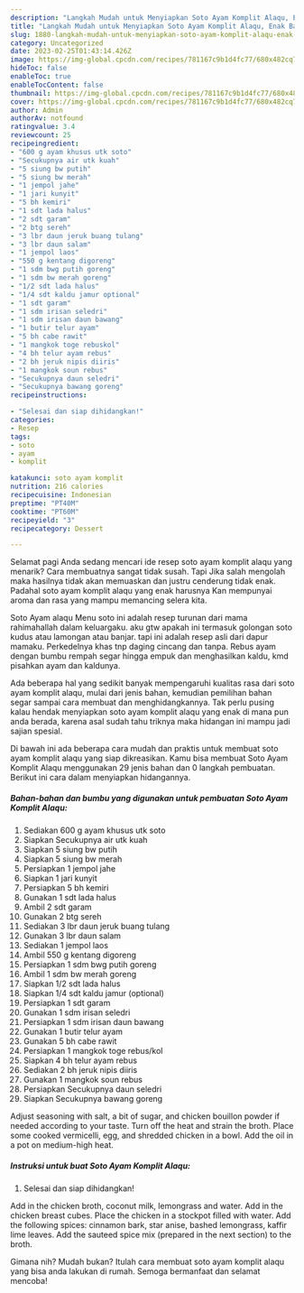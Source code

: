 ```yaml
---
description: "Langkah Mudah untuk Menyiapkan Soto Ayam Komplit Alaqu, Enak Banget"
title: "Langkah Mudah untuk Menyiapkan Soto Ayam Komplit Alaqu, Enak Banget"
slug: 1880-langkah-mudah-untuk-menyiapkan-soto-ayam-komplit-alaqu-enak-banget
category: Uncategorized
date: 2023-02-25T01:43:14.426Z
image: https://img-global.cpcdn.com/recipes/781167c9b1d4fc77/680x482cq70/soto-ayam-komplit-alaqu-foto-resep-utama.jpg
hideToc: false
enableToc: true
enableTocContent: false
thumbnail: https://img-global.cpcdn.com/recipes/781167c9b1d4fc77/680x482cq70/soto-ayam-komplit-alaqu-foto-resep-utama.jpg
cover: https://img-global.cpcdn.com/recipes/781167c9b1d4fc77/680x482cq70/soto-ayam-komplit-alaqu-foto-resep-utama.jpg
author: Admin
authorAv: notfound
ratingvalue: 3.4
reviewcount: 25
recipeingredient:
- "600 g ayam khusus utk soto"
- "Secukupnya air utk kuah"
- "5 siung bw putih"
- "5 siung bw merah"
- "1 jempol jahe"
- "1 jari kunyit"
- "5 bh kemiri"
- "1 sdt lada halus"
- "2 sdt garam"
- "2 btg sereh"
- "3 lbr daun jeruk buang tulang"
- "3 lbr daun salam"
- "1 jempol laos"
- "550 g kentang digoreng"
- "1 sdm bwg putih goreng"
- "1 sdm bw merah goreng"
- "1/2 sdt lada halus"
- "1/4 sdt kaldu jamur optional"
- "1 sdt garam"
- "1 sdm irisan seledri"
- "1 sdm irisan daun bawang"
- "1 butir telur ayam"
- "5 bh cabe rawit"
- "1 mangkok toge rebuskol"
- "4 bh telur ayam rebus"
- "2 bh jeruk nipis diiris"
- "1 mangkok soun rebus"
- "Secukupnya daun seledri"
- "Secukupnya bawang goreng"
recipeinstructions:

- "Selesai dan siap dihidangkan!"
categories:
- Resep
tags:
- soto
- ayam
- komplit

katakunci: soto ayam komplit 
nutrition: 216 calories
recipecuisine: Indonesian
preptime: "PT40M"
cooktime: "PT60M"
recipeyield: "3"
recipecategory: Dessert

---
```



Selamat pagi Anda sedang mencari ide resep soto ayam komplit alaqu yang menarik? Cara membuatnya sangat tidak susah. Tapi Jika salah mengolah maka hasilnya tidak akan memuaskan dan justru cenderung tidak enak. Padahal soto ayam komplit alaqu yang enak harusnya Kan mempunyai aroma dan rasa yang mampu memancing selera kita.


Soto Ayam alaqu Menu soto ini adalah resep turunan dari mama rahimahallah dalam keluargaku. aku gtw apakah ini termasuk golongan soto kudus atau lamongan atau banjar. tapi ini adalah resep asli dari dapur mamaku. Perkedelnya khas tnp daging cincang dan tanpa. Rebus ayam dengan bumbu rempah segar hingga empuk dan menghasilkan kaldu, kmd pisahkan ayam dan kaldunya.

Ada beberapa hal yang sedikit banyak mempengaruhi kualitas rasa dari soto ayam komplit alaqu, mulai dari jenis bahan, kemudian pemilihan bahan segar sampai cara membuat dan menghidangkannya. Tak perlu pusing kalau hendak menyiapkan soto ayam komplit alaqu yang enak di mana pun anda berada, karena asal sudah tahu triknya maka hidangan ini mampu jadi sajian spesial.


Di bawah ini ada beberapa cara mudah dan praktis untuk membuat soto ayam komplit alaqu yang siap dikreasikan. Kamu bisa membuat Soto Ayam Komplit Alaqu menggunakan 29 jenis bahan dan 0 langkah pembuatan. Berikut ini cara dalam menyiapkan hidangannya.

<!--inarticleads1-->

##### Bahan-bahan dan bumbu yang digunakan untuk pembuatan Soto Ayam Komplit Alaqu:

1. Sediakan 600 g ayam khusus utk soto
1. Siapkan Secukupnya air utk kuah
1. Siapkan 5 siung bw putih
1. Siapkan 5 siung bw merah
1. Persiapkan 1 jempol jahe
1. Siapkan 1 jari kunyit
1. Persiapkan 5 bh kemiri
1. Gunakan 1 sdt lada halus
1. Ambil 2 sdt garam
1. Gunakan 2 btg sereh
1. Sediakan 3 lbr daun jeruk buang tulang
1. Gunakan 3 lbr daun salam
1. Sediakan 1 jempol laos
1. Ambil 550 g kentang digoreng
1. Persiapkan 1 sdm bwg putih goreng
1. Ambil 1 sdm bw merah goreng
1. Siapkan 1/2 sdt lada halus
1. Siapkan 1/4 sdt kaldu jamur (optional)
1. Persiapkan 1 sdt garam
1. Gunakan 1 sdm irisan seledri
1. Persiapkan 1 sdm irisan daun bawang
1. Gunakan 1 butir telur ayam
1. Gunakan 5 bh cabe rawit
1. Persiapkan 1 mangkok toge rebus/kol
1. Siapkan 4 bh telur ayam rebus
1. Sediakan 2 bh jeruk nipis diiris
1. Gunakan 1 mangkok soun rebus
1. Persiapkan Secukupnya daun seledri
1. Siapkan Secukupnya bawang goreng


Adjust seasoning with salt, a bit of sugar, and chicken bouillon powder if needed according to your taste. Turn off the heat and strain the broth. Place some cooked vermicelli, egg, and shredded chicken in a bowl. Add the oil in a pot on medium-high heat. 

<!--inarticleads2-->

##### Instruksi untuk buat Soto Ayam Komplit Alaqu:


1. Selesai dan siap dihidangkan!

Add in the chicken broth, coconut milk, lemongrass and water. Add in the chicken breast cubes. Place the chicken in a stockpot filled with water. Add the following spices: cinnamon bark, star anise, bashed lemongrass, kaffir lime leaves. Add the sauteed spice mix (prepared in the next section) to the broth. 

Gimana nih? Mudah bukan? Itulah cara membuat soto ayam komplit alaqu yang bisa anda lakukan di rumah. Semoga bermanfaat dan selamat mencoba!
